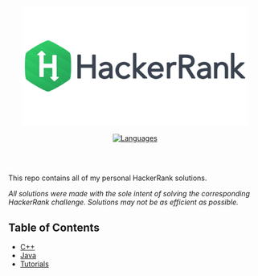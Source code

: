 <div align="center">
<img src="https://github.com/Vranjan7077/Code/blob/master/Hackerrank/logo.png" width="450" height="auto"/>

[![Languages](https://img.shields.io/badge/Languages-C%2B%2B%20%2C%20CSS%20%2C%20HTML%20%2C%20Java%20%2C%20Js%20%2C%20Python-blue)](https://github.com/Vranjan7077/Code/tree/master/Hackerrank)

</div>
</br>
</br>

This repo contains all of my personal HackerRank solutions.

*All solutions were made with the sole intent of solving the corresponding HackerRank challenge.  Solutions may not be as efficient as possible.*  

## Table of Contents <!-- omit in toc -->

- [C++](#c++)
- [Java](#java)
- [Tutorials](#tutorials)
